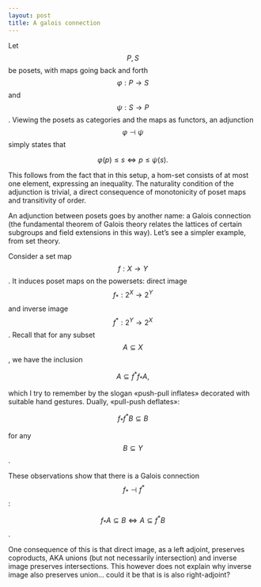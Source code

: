 ```yaml
---
layout: post
title: A galois connection
--- 
```


<script type="text/javascript" src="https://cdn.mathjax.org/mathjax/latest/MathJax.js?config=TeX-AMS-MML_HTMLorMML"></script>

Let $$P,S$$ be posets, with maps going back and forth $$\varphi: P\to S$$ and $$\psi:S\to P$$. Viewing the posets as categories and the maps as functors, an adjunction $$\varphi \dashv \psi$$ simply states that

$$\varphi (p) \leq s \Leftrightarrow p \leq \psi (s).$$


This follows from the fact that in this setup, a hom-set consists of at most one element, expressing an inequality. The naturality condition of the adjunction is trivial, a direct consequence of monotonicity of poset maps and transitivity of order.

An adjunction between posets goes by another name: a Galois connection (the fundamental theorem of Galois theory relates the lattices of certain subgroups and field extensions in this way). Let’s see a simpler example, from set theory.

Consider a set map $$f:X\to Y$$. It induces poset maps on the powersets: direct image $$f_*: 2^X\to 2^Y$$ and inverse image $$f^*:2^Y\to 2^X$$. Recall that for any subset $$A\subseteq X$$, we have the inclusion

$$A\subseteq f^*f_*A,$$

which I try to remember by the slogan «push-pull inflates» decorated with suitable hand gestures. Dually, «pull-push deflates»:

$$ f_*f^*B \subseteq B$$

for any $$B\subseteq Y$$.

These observations show that there is a Galois connection $$\ f_* \dashv f^*$$:

$$ f_* A \subseteq  B \Leftrightarrow A \subseteq f^* B$$.

One consequence of this is that direct image, as a left adjoint, preserves coproducts, AKA unions (but not necessarily intersection) and inverse image preserves intersections. This however does not explain why inverse image also preserves union... could it be that is is also right-adjoint?

